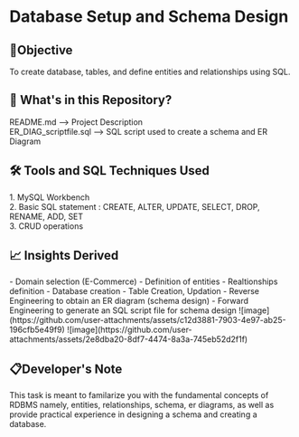 <h1>Database Setup and Schema Design</h1>

<h2>📌Objective</h2>
To create database, tables, and define entities and relationships using SQL.


<h2> 📁 What's in this Repository? </h2>
README.md --> Project Description <br>
ER_DIAG_scriptfile.sql --> SQL script used to create a schema and ER Diagram

<h2>🛠️ Tools and SQL Techniques Used</h2>
1. MySQL Workbench <br>
2. Basic SQL statement : CREATE, ALTER, UPDATE, SELECT, DROP, RENAME, ADD, SET<br>
3. CRUD operations

<h2> 📈 Insights Derived </h2>
- Domain selection (E-Commerce)
- Definition of entities 
- Realtionships definition
- Database creation
- Table Creation, Updation
- Reverse Engineering to obtain an ER diagram (schema design)
- Forward Engineering to generate an SQL script file for schema design
![image](https://github.com/user-attachments/assets/c12d3881-7903-4e97-ab25-196cfb5e49f9)
![image](https://github.com/user-attachments/assets/2e8dba20-8df7-4474-8a3a-745eb52d2f1f)




<h2> 📋Developer's Note</h2>
This task is meant to familarize you with the fundamental concepts of RDBMS namely, entities, relationships, schema, er diagrams, as well as provide practical experience in designing a schema and creating a database.

